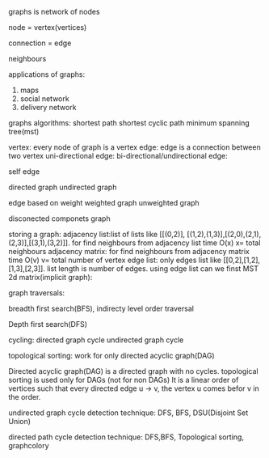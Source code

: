 graphs is network of nodes

node = vertex(vertices)

connection = edge

neighbours


applications of graphs:
1. maps
2. social network
3. delivery network

graphs algorithms:
shortest path
shortest cyclic path
minimum spanning tree(mst)


vertex: every node of graph is a vertex
edge: edge is a connection between two vertex
uni-directional edge:
bi-directional/undirectional edge:

self edge


directed graph
undirected graph

edge based on weight
weighted graph
unweighted graph 

disconected componets graph


storing a graph:
adjacency list:list of lists like [[(0,2)], [(1,2),(1,3)],[(2,0),(2,1),(2,3)],[(3,1),(3,2)]]. for find neighbours from adjacency list time O(x)  x= total neighbours
adjacency matrix:  for find neighbours from adjacency matrix time O(v)  v= total number of vertex
edge list: only edges list like [[0,2],[1,2],[1,3],[2,3]]. list length is number of edges. using edge list can we finst MST
2d matrix(implicit graph):



graph traversals:

breadth first search(BFS), indirecty level order traversal

Depth first search(DFS)

cycling:
directed graph cycle
undirected graph cycle


topological sorting:
work for only directed acyclic graph(DAG)

Directed acyclic graph(DAG) is a directed graph with no cycles. topological sorting is used only for DAGs (not for non DAGs)
It is a linear order of vertices such that every directed edge u -> v, the vertex u comes befor v in the order.



undirected graph cycle detection technique: DFS, BFS, DSU(Disjoint Set Union)

directed path cycle detection technique: DFS,BFS, Topological sorting, graphcolory